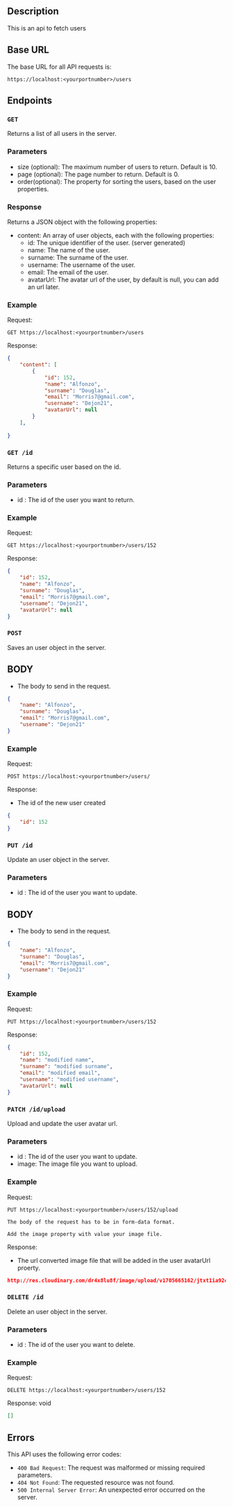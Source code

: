 ## Description

This is an api to fetch users

## Base URL

The base URL for all API requests is:

`https://localhost:<yourportnumber>/users`

## Endpoints

### `GET`

Returns a list of all users in the server.

### Parameters

- size (optional): The maximum number of users to return. Default is 10.
- page (optional): The page number to return. Default is 0.
- order(optional): The property for sorting the users, based on the user properties.

### Response

Returns a JSON object with the following properties:

- content: An array of user objects, each with the following properties:
    - id: The unique identifier of the user. (server generated)
    - name: The name of the user.
    - surname: The surname of the user.
    - username: The username of the user.
    - email: The email of the user.
    - avatarUrl: The avatar url of the user, by default is null, you can add an url later.

### Example

Request:

```
GET https://localhost:<yourportnumber>/users
```

Response:

```json
{
    "content": [
        {
            "id": 152,
            "name": "Alfonzo",
            "surname": "Douglas",
            "email": "Morris7@gmail.com",
            "username": "Dejon21",
            "avatarUrl": null
        }
    ],
  
}
```

### `GET /id`

Returns a specific user based on the id.

### Parameters

- id : The id of the user you want to return.

### Example

Request:

```
GET https://localhost:<yourportnumber>/users/152
```

Response:

```json
{
    "id": 152,
    "name": "Alfonzo",
    "surname": "Douglas",
    "email": "Morris7@gmail.com",
    "username": "Dejon21",
    "avatarUrl": null
}
```

### `POST`

Saves an user object in the server.

## **BODY**

- The body to send in the request.

```json
{
    "name": "Alfonzo",
    "surname": "Douglas",
    "email": "Morris7@gmail.com",
    "username": "Dejon21"
}
```

### Example

Request:

```
POST https://localhost:<yourportnumber>/users/
```

Response:

- The id of the new user created

```json
{
    "id": 152
}
```

### `PUT /id`

Update an user object in the server.

### Parameters

- id : The id of the user you want to update.

## **BODY**

- The body to send in the request.

```json
{
    "name": "Alfonzo",
    "surname": "Douglas",
    "email": "Morris7@gmail.com",
    "username": "Dejon21"
}
```

### Example

Request:

```
PUT https://localhost:<yourportnumber>/users/152
```

Response:

```json
{
    "id": 152,
    "name": "modified name",
    "surname": "modified surname",
    "email": "modified email",
    "username": "modified username",
    "avatarUrl": null
}
```

### `PATCH /id/upload`

Upload and update the user avatar url.

### Parameters

- id : The id of the user you want to update.
- image: The image file you want to upload.

### Example

Request:

```
PUT https://localhost:<yourportnumber>/users/152/upload

The body of the request has to be in form-data format.

Add the image property with value your image file.
```

Response:

- The url converted image file that will be added in the user avatarUrl proerty.

```json
http://res.cloudinary.com/dr4x8lu8f/image/upload/v1705665162/jtxt1ia92caxy5sxswur.png
```

### `DELETE /id`

Delete an user object in the server.

### Parameters

- id : The id of the user you want to delete.

### Example

Request:

```
DELETE https://localhost:<yourportnumber>/users/152
```

Response: void

```json
[]
```

## Errors

This API uses the following error codes:

- `400 Bad Request`: The request was malformed or missing required parameters.
- `404 Not Found`: The requested resource was not found.
- `500 Internal Server Error`: An unexpected error occurred on the server.
